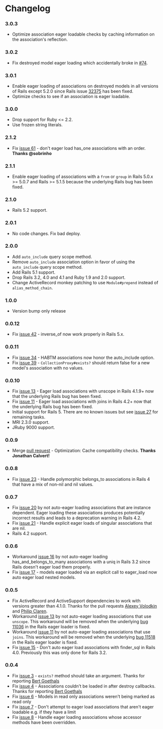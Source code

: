 # Changelog

### 3.0.3
- Optimize association eager loadable checks by caching information on the association's reflection.

### 3.0.2
- Fix destroyed model eager loading which accidentally broke in [#74](https://github.com/salsify/goldiloader/pull/74).

### 3.0.1
- Enable eager loading of associations on destroyed models in all versions of Rails except 5.2.0 since
  Rails issue [32375](https://github.com/rails/rails/pull/32375) has been fixed.
- Optimize checks to see if an association is eager loadable.

### 3.0.0
* Drop support for Ruby <= 2.2.
* Use frozen string literals.

### 2.1.2 
* Fix [issue 61](https://github.com/salsify/goldiloader/issues/61) - don't eager load has_one associations with an order.
  **Thanks @sobrinho**

### 2.1.1
* Enable eager loading of associations with a `from` or `group` in Rails 5.0.x >= 5.0.7 and Rails >= 5.1.5 because
  the underlying Rails bug has been fixed.
  
### 2.1.0
* Rails 5.2 support.

### 2.0.1
* No code changes. Fix bad deploy.

### 2.0.0
* Add `auto_include` query scope method.
* Remove `auto_include` association option in favor of using the `auto_include` query scope method.
* Add Rails 5.1 support.
* Drop Rails 3.2, 4.0 and 4.1 and Ruby 1.9 and 2.0 support.
* Change ActiveRecord monkey patching to use `Module#prepend` instead of `alias_method_chain`.

### 1.0.0
* Version bump only release

### 0.0.12
* Fix [issue 42](https://github.com/salsify/goldiloader/issues/42) - inverse_of now work properly in Rails 5.x.

### 0.0.11
* Fix [issue 34](https://github.com/salsify/goldiloader/issues/34) - HABTM associations now honor 
  the auto_include option.
* Fix [issue 39](https://github.com/salsify/goldiloader/issues/39) - `CollectionProxy#exists?` should return false 
  for a new model's association with no values.
  
### 0.0.10
* Fix [issue 13](https://github.com/salsify/goldiloader/issues/13) - Eager load associations with unscope
  in Rails 4.1.9+ now that the underlying Rails bug has been fixed.
* Fix [issue 11](https://github.com/salsify/goldiloader/issues/11) - Eager load associations with joins in 
  Rails 4.2+ now that the underlying Rails bug has been fixed.
* Initial support for Rails 5. There are no known issues but see 
  [issue 27](https://github.com/salsify/goldiloader/issues/27) for remaining tasks.
* MRI 2.3.0 support.
* JRuby 9000 support.

### 0.0.9
* Merge [pull request](https://github.com/salsify/goldiloader/pull/24) - Optimization: Cache compatibility
  checks. **Thanks Jonathan Calvert!**

### 0.0.8
* Fix [issue 23](https://github.com/salsify/goldiloader/issues/23) - Handle polymorphic belongs_to
  associations in Rails 4 that have a mix of non-nil and nil values.

### 0.0.7
* Fix [issue 20](https://github.com/salsify/goldiloader/issues/20) by not auto-eager loading 
  associations that are instance dependent. Eager loading these associations produces potentially
  incorrect results and leads to a deprecation warning in Rails 4.2.
* Fix [issue 21](https://github.com/salsify/goldiloader/issues/21) - Handle explicit eager loads
  of singular associations that are nil.
* Rails 4.2 support.

### 0.0.6
* Workaround [issue 16](https://github.com/salsify/goldiloader/issues/16) by not auto-eager loading 
  has_and_belongs_to_many associations with a uniq in Rails 3.2 since Rails doesn't eager load them 
  properly.
* Fix [issue 17](https://github.com/salsify/goldiloader/issues/17) - models eager loaded via an explicit
  call to eager_load now auto eager load nested models.

### 0.0.5

* Fix ActiveRecord and ActiveSupport dependencies to work with versions greater than 4.1.0. Thanks for the pull
  requests [Alexey Volodkin](https://github.com/miraks) and [Philip Claren](https://github.com/DerKobe).
* Workaround [issue 13](https://github.com/salsify/goldiloader/issues/13) by not auto-eager loading associations
  that use `unscope`. This workaround will be removed when the underlying 
  [bug 11036](https://github.com/rails/rails/issues/11036) in the Rails eager loader is fixed.
* Workaround [issue 11](https://github.com/salsify/goldiloader/issues/11) by not auto-eager loading associations
  that use `joins`. This workaround will be removed when the underlying 
  [bug 11518](https://github.com/rails/rails/pull/11518) in the Rails eager loader is fixed.
* Fix [issue 15](https://github.com/salsify/goldiloader/issues/15) - Don't auto eager load associations 
  with finder_sql in Rails 4.0. Previously this was only done for Rails 3.2.

### 0.0.4
 
* Fix [issue 3](https://github.com/salsify/goldiloader/issues/3) - `exists?` method should take an argument. 
  Thanks for reporting [Bert Goethals](https://github.com/Bertg)
* Fix [issue 4](https://github.com/salsify/goldiloader/issues/4) - Associations couldn't be loaded in after 
  destroy callbacks. Thanks for reporting [Bert Goethals](https://github.com/Bertg)
* Fix [issue 6](https://github.com/salsify/goldiloader/issues/6) - Models in read only associations weren't
  being marked as read only
* Fix [issue 7](https://github.com/salsify/goldiloader/issues/7) - Don't attempt to eager load associations that
  aren't eager loadable e.g. if they have a limit
* Fix [issue 8](https://github.com/salsify/goldiloader/issues/8) - Handle eager loading associations whose 
  accessor methods have been overridden.

